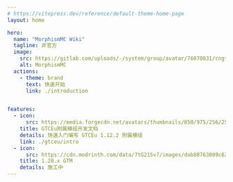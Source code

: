 ```yaml
---
# https://vitepress.dev/reference/default-theme-home-page
layout: home

hero:
  name: "MorphismMC Wiki"
  tagline: 非官方
  image:
    src: https://gitlab.com/uploads/-/system/group/avatar/76070831/cngtommunity_icon.png
    alt: MorphismMC
  actions:
    - theme: brand
      text: 快速开始
      link: ./introduction


features:
  - icon:
      src: https://media.forgecdn.net/avatars/thumbnails/850/975/256/256/638252863907612360.png
    title: GTCEu附属模组开发文档
    details: 快速入门编写 GTCEu 1.12.2 附属模组
    link: ./gtceu/intro
  - icon:
      src: https://cdn.modrinth.com/data/7tG215v7/images/dab88763809c6273b2947356c91ac82883d9392f.png
    title: 1.20.x GTM
    details: 施工中
---
```

